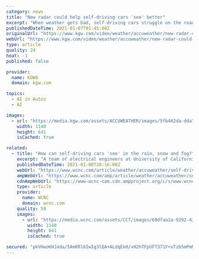 ```yaml
---
category: news
title: "New radar could help self-driving cars 'see' better"
excerpt: "When weather gets bad, self-driving cars struggle on the road just like humans. As AccuWeather's Lincoln Riddle reports, a team from UC San Diego is looking to change that."
publishedDateTime: 2021-01-07T01:45:00Z
originalUrl: "https://www.kgw.com/video/weather/accuweather/new-radar-could-help-self-driving-cars-see-better/607-cc1e455f-68ba-4292-aabb-b6eab62a8f3a"
webUrl: "https://www.kgw.com/video/weather/accuweather/new-radar-could-help-self-driving-cars-see-better/607-cc1e455f-68ba-4292-aabb-b6eab62a8f3a"
type: article
quality: 24
heat: -1
published: false

provider:
  name: KGW8
  domain: kgw.com

topics:
  - AI in Autos
  - AI

images:
  - url: "https://media.kgw.com/assets/ACCUWEATHER/images/5fb462da-dda7-4113-b43a-a293d1e4d808/5fb462da-dda7-4113-b43a-a293d1e4d808_1140x641.jpg"
    width: 1140
    height: 641
    isCached: true

related:
  - title: "How can self-driving cars 'see' in the rain, snow and fog?"
    excerpt: "A team of electrical engineers at University of California, San Diego is working on technology to help self-driving cars navigate safely in inclement weather."
    publishedDateTime: 2021-01-08T20:16:00Z
    webUrl: "https://www.wcnc.com/article/weather/accuweather/self-driving-cars-radar-inclement-weather-rain-fog-snow/507-0438604e-ef32-4c0a-9634-99a6ec71fa12"
    ampWebUrl: "https://www.wcnc.com/amp/article/weather/accuweather/self-driving-cars-radar-inclement-weather-rain-fog-snow/507-0438604e-ef32-4c0a-9634-99a6ec71fa12"
    cdnAmpWebUrl: "https://www-wcnc-com.cdn.ampproject.org/c/s/www.wcnc.com/amp/article/weather/accuweather/self-driving-cars-radar-inclement-weather-rain-fog-snow/507-0438604e-ef32-4c0a-9634-99a6ec71fa12"
    type: article
    provider:
      name: WCNC
      domain: wcnc.com
    quality: 59
    images:
      - url: "https://media.wcnc.com/assets/CCT/images/68dfaa1a-9292-439a-8a12-f89996221838/68dfaa1a-9292-439a-8a12-f89996221838_1140x641.jpg"
        width: 1140
        height: 641
        isCached: true

secured: "pkVHwoKHJada/5AmKRl6IwIg3lQA+ALdqEk0/xH2hTFpUFT371Y+xTzb5mPmMcGgYmnEyQboVQxISihDofBP/H0iV3mO2FhHNZAJc+9kF6FAeqjAi7obxsM30DbGbNDUKTmeVpenzlatHRzbIi3ZsAO3/Ctm+Oh4CFntftFC0Wb2/KpZc1du9XnqoXlktlXyCK5gs9XwMBwaC0UWW0pjL8ZN3siFstBJHQa2L1hmiT5RCCmKdAggzHRw/yydsvTqwdGZ95o5f8DrQcm/xUBazPgfDju3gM7E6gdrH0yITol8vBWlm/6/tc2NQ+oPoHHP1bD96h2YDZM1w1h2RXht2jJjsrvj9nkcnZdZ4S12BBY=;8h9sQJ6pylNG+psXl+fRSw=="
---
```


